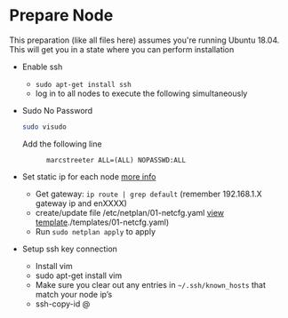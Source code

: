 # Prepare Node
This preparation (like all files here) assumes you're running Ubuntu 18.04.  This will get you in a state where you can perform installation

- Enable ssh
    - `sudo apt-get install ssh`
    - log in to all nodes to execute the following simultaneously
- Sudo No Password
	```bash
    sudo visudo
    ```
    Add the following line
	
    ```(Nano is opened) — add the following line, as the last line as the last line (to ensure it get's applied)
	      marcstreeter ALL=(ALL) NOPASSWD:ALL
    ```
- Set static ip for each node [more info](https://www.tecmint.com/configure-network-static-ip-address-in-ubuntu/)
    - Get gateway: `ip route | grep default` (remember 192.168.1.X gateway ip and enXXXX)
    - create/update file /etc/netplan/01-netcfg.yaml [view template]()./templates/01-netcfg.yaml)
    -  Run `sudo netplan apply` to apply
- Setup ssh key connection
    - Install vim 
    -   sudo apt-get install vim
    - Make sure you clear out any entries in `~/.ssh/known_hosts` that match your node ip’s
    - ssh-copy-id <USERNAME>@<IP-ADDRESS-NOT-HOSTNAME-IN-HOSTS-FILE>